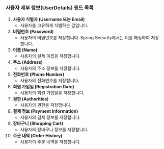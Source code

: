 ### 사용자 세부 정보(UserDetails) 필드 목록

1. **사용자 식별자 (Username 또는 Email)**
    - 사용자를 고유하게 식별하는 값입니다.
2. **비밀번호 (Password)**
    - 사용자의 비밀번호를 저장합니다. Spring Security에서는 이를 해싱하여 저장합니다.
3. **이름 (Name)**
    - 사용자의 실제 이름을 저장합니다.
4. **주소 (Address)**
    - 사용자의 주소 정보를 저장합니다.
5. **전화번호 (Phone Number)**
    - 사용자의 전화번호를 저장합니다.
6. **회원 가입일 (Registration Date)**
    - 사용자의 회원 가입일을 저장합니다.
7. **권한 (Authorities)**
    - 사용자의 권한을 저장합니다.
8. **결제 정보 (Payment Information)**
    - 사용자의 결제 정보를 저장합니다.
9. **장바구니 (Shopping Cart)**
    - 사용자의 장바구니 정보를 저장합니다.
10. **주문 내역 (Order History)**
    - 사용자의 주문 내역을 저장합니다.
